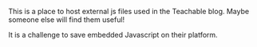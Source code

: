 This is a place to host external js files used in the Teachable blog.  Maybe someone else will find them useful!

It is a challenge to save embedded Javascript on their platform.
